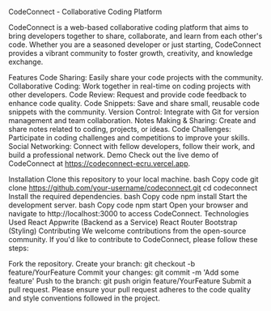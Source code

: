 CodeConnect - Collaborative Coding Platform

CodeConnect is a web-based collaborative coding platform that aims to bring developers together to share, collaborate, and learn from each other's code. Whether you are a seasoned developer or just starting, CodeConnect provides a vibrant community to foster growth, creativity, and knowledge exchange.

Features
Code Sharing: Easily share your code projects with the community.
Collaborative Coding: Work together in real-time on coding projects with other developers.
Code Review: Request and provide code feedback to enhance code quality.
Code Snippets: Save and share small, reusable code snippets with the community.
Version Control: Integrate with Git for version management and team collaboration.
Notes Making & Sharing: Create and share notes related to coding, projects, or ideas.
Code Challenges: Participate in coding challenges and competitions to improve your skills.
Social Networking: Connect with fellow developers, follow their work, and build a professional network.
Demo
Check out the live demo of CodeConnect at https://codeconnect-ecru.vercel.app.

Installation
Clone this repository to your local machine.
bash
Copy code
git clone https://github.com/your-username/codeconnect.git
cd codeconnect
Install the required dependencies.
bash
Copy code
npm install
Start the development server.
bash
Copy code
npm start
Open your browser and navigate to http://localhost:3000 to access CodeConnect.
Technologies Used
React
Appwrite (Backend as a Service)
React Router
Bootstrap (Styling)
Contributing
We welcome contributions from the open-source community. If you'd like to contribute to CodeConnect, please follow these steps:

Fork the repository.
Create your branch: git checkout -b feature/YourFeature
Commit your changes: git commit -m 'Add some feature'
Push to the branch: git push origin feature/YourFeature
Submit a pull request.
Please ensure your pull request adheres to the code quality and style conventions followed in the project.
